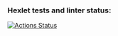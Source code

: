### Hexlet tests and linter status:
[![Actions Status](https://github.com/mariiia8/frontend-project-44/actions/workflows/hexlet-check.yml/badge.svg)](https://github.com/mariiia8/frontend-project-44/actions)